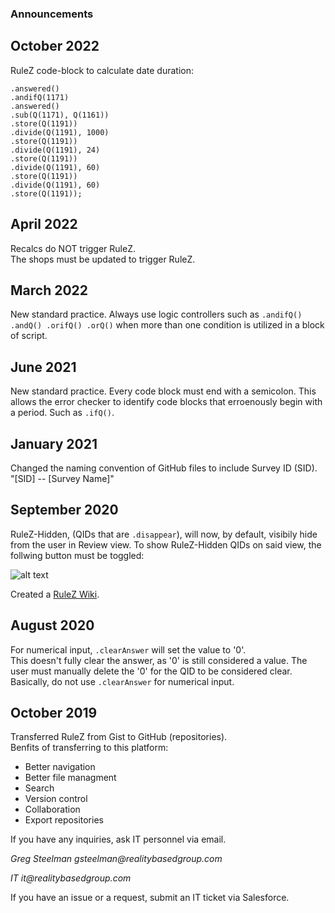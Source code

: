 ### Announcements  

## October 2022
RuleZ code-block to calculate date duration:  
```ifQ(1161)
.answered()
.andifQ(1171)
.answered()
.sub(Q(1171), Q(1161))
.store(Q(1191))
.divide(Q(1191), 1000)
.store(Q(1191))
.divide(Q(1191), 24)
.store(Q(1191))
.divide(Q(1191), 60)
.store(Q(1191))
.divide(Q(1191), 60)
.store(Q(1191));  
```

## April 2022
Recalcs do NOT trigger RuleZ.  
The shops must be updated to trigger RuleZ.  

## March 2022
New standard practice.  Always use logic controllers such as ```.andifQ() .andQ() .orifQ() .orQ()``` when more than one condition is utilized in a block of script.  

## June 2021
New standard practice.  Every code block must end with a semicolon.  This allows the error checker to identify code blocks that erroenously begin with a period.  Such as ```.ifQ()```.

## January 2021

Changed the naming convention of GitHub files to include Survey ID (SID).  
"[SID] -- [Survey Name]"

## September 2020

RuleZ-Hidden, (QIDs that are ```.disappear```), will now, by default, visibily hide from the user in Review view.  To show RuleZ-Hidden QIDs on said view, the follwing button must be toggled:  

![alt text](https://xhnmga.ch.files.1drv.com/y4mSXWkKVy5MWCNJONrnsKwRiX7rgp2YzVZiymzDrrT57Vv6XFwfzjuLrHHxxVynQj033eUH0CvUjmcDeXNbKaEiYUyACmHy1OO6gv6wdZB3B_OBuM-KQOP8z4XvnKUQq8WC4KBd4W4X9sakfftH9XHaILF5hMWiJfo6GZRTkbEbfRP3IcjGuBjDtyUX_UKhNfV_HUKJ-_aFTVqRk61V_valg?width=387&height=77&cropmode=none)  


Created a [RuleZ Wiki](https://github.com/gfcrbg/RuleZ/wiki).


## August 2020

For numerical input, ```.clearAnswer``` will set the value to '0'.  
This doesn't fully clear the answer, as '0' is still considered a value.  The user must manually delete the '0' for the QID to be considered clear.  
Basically, do not use ```.clearAnswer``` for numerical input.


## October 2019

Transferred RuleZ from Gist to GitHub (repositories).  
Benfits of transferring to this platform:

- Better navigation
- Better file managment
- Search
- Version control
- Collaboration
- Export repositories

If you have any inquiries, ask IT personnel via email.

 _Greg Steelman
 gsteelman@realitybasedgroup.com_
 
 _IT it@realitybasedgroup.com_
 
If you have an issue or a request, submit an IT ticket via Salesforce.
 
 


